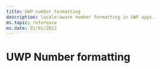 ```yaml
---
title: UWP number formatting
description: locale-aware number formatting in UWP apps.
ms.topic: reference
ms.date: 01/01/2022
---
```

# UWP Number formatting
